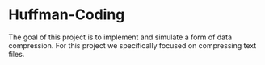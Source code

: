 # Huffman-Coding
The goal of this project is to implement and simulate a form of data compression. For this project we specifically focused on compressing text files.
